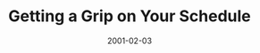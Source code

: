 ---
layout: message
category: message
series: "Millennium Makeover"
title: "Getting a Grip on Your Schedule"
date: 2001-02-03
message_id: 345
---